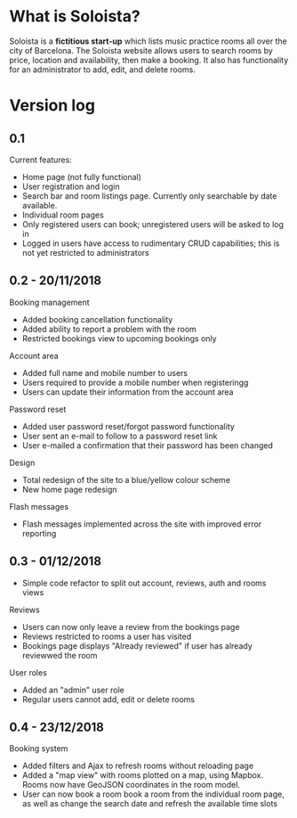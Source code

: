 # What is Soloista?

Soloista is a **fictitious start-up** which lists music practice rooms all over the city of Barcelona. The Soloista website allows users to search rooms by price, location and availability, then make a booking. It also has functionality for an administrator to add, edit, and delete rooms.

# Version log

## 0.1

Current features:
- Home page (not fully functional)
- User registration and login
- Search bar and room listings page. Currently only searchable by date available.
- Individual room pages
- Only registered users can book; unregistered users will be asked to log in
- Logged in users have access to rudimentary CRUD capabilities; this is not yet restricted to administrators


## 0.2 - 20/11/2018

Booking management
- Added booking cancellation functionality
- Added ability to report a problem with the room
- Restricted bookings view to upcoming bookings only

Account area
- Added full name and mobile number to users
- Users required to provide a mobile number when registeringg
- Users can update their information from the account area

Password reset
- Added user password reset/forgot password functionality
- User sent an e-mail to follow to a password reset link
- User e-mailed a confirmation that their password has been changed

Design
- Total redesign of the site to a blue/yellow colour scheme
- New home page redesign

Flash messages
- Flash messages implemented across the site with improved error reporting

## 0.3 - 01/12/2018

- Simple code refactor to split out account, reviews, auth and rooms views

Reviews
- Users can now only leave a review from the bookings page
- Reviews restricted to rooms a user has visited
- Bookings page displays "Already reviewed" if user has already reviewwed the room

User roles
- Added an "admin" user role
- Regular users cannot add, edit or delete rooms

## 0.4 - 23/12/2018

Booking system
- Added filters and Ajax to refresh rooms without reloading page
- Added a "map view" with rooms plotted on a map, using Mapbox. Rooms now have GeoJSON coordinates in the room model.
- User can now book a room book a room from the individual room page, as well as change the search date and refresh the available time slots
